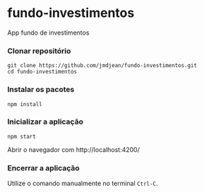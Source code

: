 # fundo-investimentos
App fundo de investimentos

### Clonar repositório

```shell
git clone https://github.com/jmdjean/fundo-investimentos.git
cd fundo-investimentos
```

### Instalar os pacotes

```shell
npm install
```

### Inicializar a aplicação

```shell
npm start
```
Abrir o navegador com http://localhost:4200/

### Encerrar a aplicação

Utilize o comando manualmente no terminal `Ctrl-C`.
